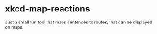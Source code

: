 # xkcd-map-reactions
Just a small fun tool that maps sentences to routes, that can be displayed on maps.
